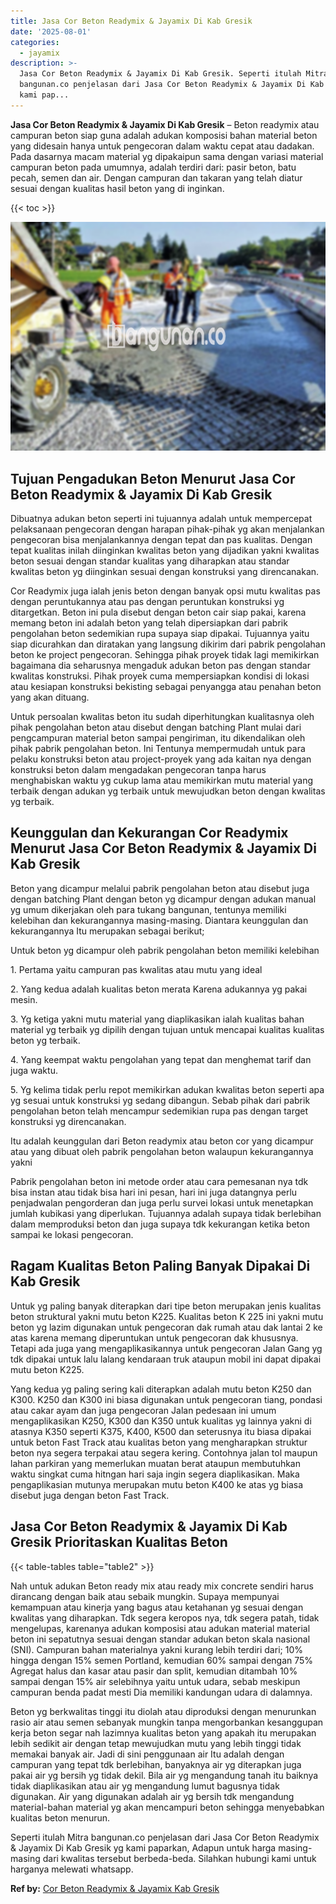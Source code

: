 ```yaml
---
title: Jasa Cor Beton Readymix & Jayamix Di Kab Gresik
date: '2025-08-01'
categories:
  - jayamix
description: >-
  Jasa Cor Beton Readymix & Jayamix Di Kab Gresik. Seperti itulah Mitra
  bangunan.co penjelasan dari Jasa Cor Beton Readymix & Jayamix Di Kab Gresik yg
  kami pap...
---
```


**Jasa Cor Beton Readymix & Jayamix Di Kab Gresik** – Beton readymix atau campuran beton siap guna adalah adukan komposisi bahan material beton yang didesain hanya untuk pengecoran dalam waktu cepat atau dadakan. Pada dasarnya macam material yg dipakaipun sama dengan variasi material campuran beton pada umumnya, adalah terdiri dari: pasir beton, batu pecah, semen dan air. Dengan campuran dan takaran yang telah diatur sesuai dengan kualitas hasil beton yang di inginkan.

{{< toc >}}

![Jasa Cor Beton Readymix & Jayamix Di Kab Gresik](/images/jasa-cor-readymix-40.png)

## Tujuan Pengadukan Beton Menurut Jasa Cor Beton Readymix & Jayamix Di Kab Gresik

Dibuatnya adukan beton seperti ini tujuannya adalah untuk mempercepat pelaksanaan pengecoran dengan harapan pihak-pihak yg akan menjalankan pengecoran bisa menjalankannya dengan tepat dan pas kualitas. Dengan tepat kualitas inilah diinginkan kwalitas beton yang dijadikan yakni kwalitas beton sesuai dengan standar kualitas yang diharapkan atau standar kwalitas beton yg diinginkan sesuai dengan konstruksi yang direncanakan.

Cor Readymix juga ialah jenis beton dengan banyak opsi mutu kwalitas pas dengan peruntukannya atau pas dengan peruntukan konstruksi yg ditargetkan. Beton ini pula disebut dengan beton cair siap pakai, karena memang beton ini adalah beton yang telah dipersiapkan dari pabrik pengolahan beton sedemikian rupa supaya siap dipakai. Tujuannya yaitu siap dicurahkan dan diratakan yang langsung dikirim dari pabrik pengolahan beton ke project pengecoran. Sehingga pihak proyek tidak lagi memikirkan bagaimana dia seharusnya mengaduk adukan beton pas dengan standar kwalitas konstruksi. Pihak proyek cuma mempersiapkan kondisi di lokasi atau kesiapan konstruksi bekisting sebagai penyangga atau penahan beton yang akan dituang.

Untuk persoalan kwalitas beton itu sudah diperhitungkan kualitasnya oleh pihak pengolahan beton atau disebut dengan batching Plant mulai dari pengcampuran material beton sampai pengiriman, itu dikendalikan oleh pihak pabrik pengolahan beton. Ini Tentunya mempermudah untuk para pelaku konstruksi beton atau project-proyek yang ada kaitan nya dengan konstruksi beton dalam mengadakan pengecoran tanpa harus menghabiskan waktu yg cukup lama atau memikirkan mutu material yang terbaik dengan adukan yg terbaik untuk mewujudkan beton dengan kwalitas yg terbaik.

## Keunggulan dan Kekurangan Cor Readymix Menurut Jasa Cor Beton Readymix & Jayamix Di Kab Gresik

Beton yang dicampur melalui pabrik pengolahan beton atau disebut juga dengan batching Plant dengan beton yg dicampur dengan adukan manual yg umum dikerjakan oleh para tukang bangunan, tentunya memiliki kelebihan dan kekurangannya masing-masing. Diantara keunggulan dan kekurangannya Itu merupakan sebagai berikut;

Untuk beton yg dicampur oleh pabrik pengolahan beton memiliki kelebihan

1\. Pertama yaitu campuran pas kwalitas atau mutu yang ideal

2\. Yang kedua adalah kualitas beton merata Karena adukannya yg pakai mesin.

3\. Yg ketiga yakni mutu material yang diaplikasikan ialah kualitas bahan material yg terbaik yg dipilih dengan tujuan untuk mencapai kualitas kualitas beton yg terbaik.

4\. Yang keempat waktu pengolahan yang tepat dan menghemat tarif dan juga waktu.

5\. Yg kelima tidak perlu repot memikirkan adukan kwalitas beton seperti apa yg sesuai untuk konstruksi yg sedang dibangun. Sebab pihak dari pabrik pengolahan beton telah mencampur sedemikian rupa pas dengan target konstruksi yg direncanakan.

Itu adalah keunggulan dari Beton readymix atau beton cor yang dicampur atau yang dibuat oleh pabrik pengolahan beton walaupun kekurangannya yakni

Pabrik pengolahan beton ini metode order atau cara pemesanan nya tdk bisa instan atau tidak bisa hari ini pesan, hari ini juga datangnya perlu penjadwalan pengorderan dan juga perlu survei lokasi untuk menetapkan jumlah kubikasi yang diperlukan. Tujuannya adalah supaya tidak berlebihan dalam memproduksi beton dan juga supaya tdk kekurangan ketika beton sampai ke lokasi pengecoran.

## Ragam Kualitas Beton Paling Banyak Dipakai Di Kab Gresik

Untuk yg paling banyak diterapkan dari tipe beton merupakan jenis kualitas beton struktural yakni mutu beton K225. Kualitas beton K 225 ini yakni mutu beton yg lazim digunakan untuk pengecoran dak rumah atau dak lantai 2 ke atas karena memang diperuntukan untuk pengecoran dak khususnya. Tetapi ada juga yang mengaplikasikannya untuk pengecoran Jalan Gang yg tdk dipakai untuk lalu lalang kendaraan truk ataupun mobil ini dapat dipakai mutu beton K225.

Yang kedua yg paling sering kali diterapkan adalah mutu beton K250 dan K300. K250 dan K300 ini biasa digunakan untuk pengecoran tiang, pondasi atau cakar ayam dan juga pengecoran Jalan pedesaan ini umum mengaplikasikan K250, K300 dan K350 untuk kualitas yg lainnya yakni di atasnya K350 seperti K375, K400, K500 dan seterusnya itu biasa dipakai untuk beton Fast Track atau kualitas beton yang mengharapkan struktur beton nya segera terpakai atau segera kering. Contohnya jalan tol maupun lahan parkiran yang memerlukan muatan berat ataupun membutuhkan waktu singkat cuma hitngan hari saja ingin segera diaplikasikan. Maka pengaplikasian mutunya merupakan mutu beton K400 ke atas yg biasa disebut juga dengan beton Fast Track.

## Jasa Cor Beton Readymix & Jayamix Di Kab Gresik Prioritaskan Kualitas Beton

{{< table-tables table="table2" >}}

Nah untuk adukan Beton ready mix atau ready mix concrete sendiri harus dirancang dengan baik atau sebaik mungkin. Supaya mempunyai kemampuan atau kinerja yang bagus atau ketahanan yg sesuai dengan kwalitas yang diharapkan. Tdk segera keropos nya, tdk segera patah, tidak mengelupas, karenanya adukan komposisi atau adukan material material beton ini sepatutnya sesuai dengan standar adukan beton skala nasional (SNI). Campuran bahan materialnya yakni kurang lebih terdiri dari; 10% hingga dengan 15% semen Portland, kemudian 60% sampai dengan 75% Agregat halus dan kasar atau pasir dan split, kemudian ditambah 10% sampai dengan 15% air selebihnya yaitu untuk udara, sebab meskipun campuran benda padat mesti Dia memiliki kandungan udara di dalamnya.

Beton yg berkwalitas tinggi itu diolah atau diproduksi dengan menurunkan rasio air atau semen sebanyak mungkin tanpa mengorbankan kesanggupan kerja beton segar nah lazimnya kualitas beton yang apakah itu merupakan lebih sedikit air dengan tetap mewujudkan mutu yang lebih tinggi tidak memakai banyak air. Jadi di sini penggunaan air Itu adalah dengan campuran yang tepat tdk berlebihan, banyaknya air yg diterapkan juga pakai air yg bersih yg tidak dekil. Bila air yg mengandung tanah itu baiknya tidak diaplikasikan atau air yg mengandung lumut bagusnya tidak digunakan. Air yang digunakan adalah air yg bersih tdk mengandung material-bahan material yg akan mencampuri beton sehingga menyebabkan kualitas beton menurun.

Seperti itulah Mitra bangunan.co penjelasan dari Jasa Cor Beton Readymix & Jayamix Di Kab Gresik yg kami paparkan, Adapun untuk harga masing-masing dari kwalitas tersebut berbeda-beda. Silahkan hubungi kami untuk harganya melewati whatsapp.

**Ref by:** [Cor Beton Readymix & Jayamix Kab Gresik](https://id.wikipedia.org/wiki/Cor)
